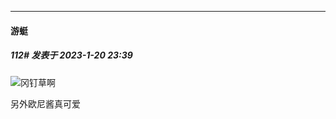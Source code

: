 

*****

####  游蜓  
##### 112#       发表于 2023-1-20 23:39

<img src="https://static.saraba1st.com/image/smiley/face2017/067.png" referrerpolicy="no-referrer">冈钉草啊

另外欧尼酱真可爱


